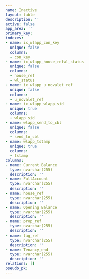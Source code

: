 ```yaml
---
name: Inactive
layout: table
description: ''
active: false
app_area: ''
primary_key: 
indexes:
- name: ix_wlapp_con_key
  unique: false
  columns:
  - con_key
- name: ix_wlapp_house_refwl_status
  unique: false
  columns:
  - house_ref
  - wl_status
- name: ix_wlapp_u_novalet_ref
  unique: false
  columns:
  - u_novalet_ref
- name: ix_wlapp_wlapp_sid
  unique: true
  columns:
  - wlapp_sid
- name: wlapp_send_to_cbl
  unique: false
  columns:
  - send_to_cbl
- name: wlapp_tstamp
  unique: true
  columns:
  - tstamp
columns:
- name: Current Balance
  type: nvarchar(255)
  description: ''
- name: FullAccount
  type: nvarchar(255)
  description: ''
- name: house_ref
  type: nvarchar(255)
  description: ''
- name: Opening Balance
  type: nvarchar(255)
  description: ''
- name: prop_ref
  type: nvarchar(255)
  description: ''
- name: tag_ref
  type: nvarchar(255)
  description: ''
- name: Tenancy_end
  type: nvarchar(255)
  description: ''
relations: []
pseudo_pk: 
---
```


